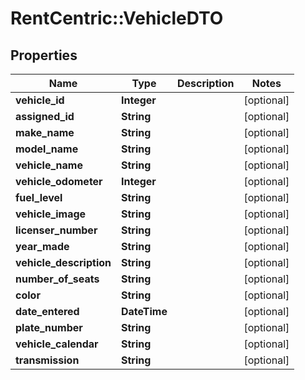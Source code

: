 # RentCentric::VehicleDTO

## Properties
Name | Type | Description | Notes
------------ | ------------- | ------------- | -------------
**vehicle_id** | **Integer** |  | [optional] 
**assigned_id** | **String** |  | [optional] 
**make_name** | **String** |  | [optional] 
**model_name** | **String** |  | [optional] 
**vehicle_name** | **String** |  | [optional] 
**vehicle_odometer** | **Integer** |  | [optional] 
**fuel_level** | **String** |  | [optional] 
**vehicle_image** | **String** |  | [optional] 
**licenser_number** | **String** |  | [optional] 
**year_made** | **String** |  | [optional] 
**vehicle_description** | **String** |  | [optional] 
**number_of_seats** | **String** |  | [optional] 
**color** | **String** |  | [optional] 
**date_entered** | **DateTime** |  | [optional] 
**plate_number** | **String** |  | [optional] 
**vehicle_calendar** | **String** |  | [optional] 
**transmission** | **String** |  | [optional] 



